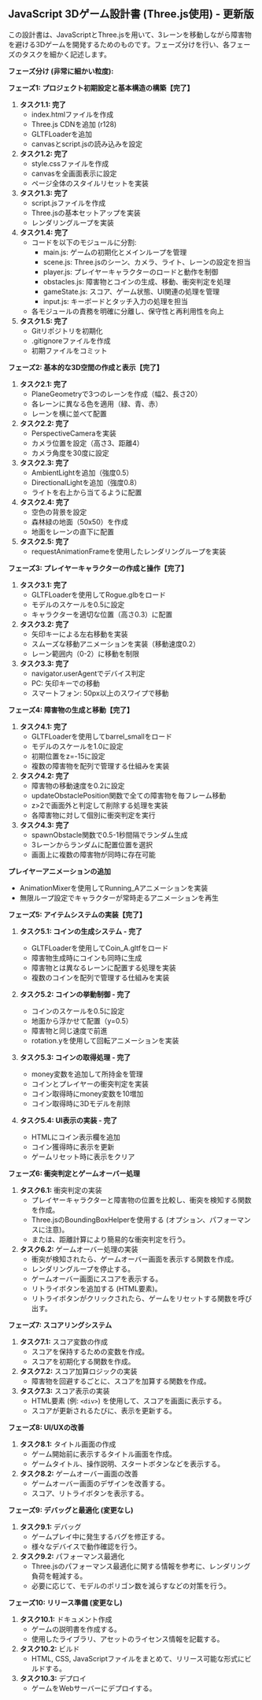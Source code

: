 ## JavaScript 3Dゲーム設計書 (Three.js使用) - 更新版

この設計書は、JavaScriptとThree.jsを用いて、3レーンを移動しながら障害物を避ける3Dゲームを開発するためのものです。フェーズ分けを行い、各フェーズのタスクを細かく記述します。

**フェーズ分け (非常に細かい粒度):**

**フェーズ1: プロジェクト初期設定と基本構造の構築【完了】**

1.  **タスク1.1: 完了**
    *   index.htmlファイルを作成
    *   Three.js CDNを追加 (r128)
    *   GLTFLoaderを追加
    *   canvasとscript.jsの読み込みを設定
2.  **タスク1.2: 完了**
    *   style.cssファイルを作成
    *   canvasを全画面表示に設定
    *   ページ全体のスタイルリセットを実装
3.  **タスク1.3: 完了**
    *   script.jsファイルを作成
    *   Three.jsの基本セットアップを実装
    *   レンダリングループを実装
4.  **タスク1.4: 完了**
    *   コードを以下のモジュールに分割:
        - main.js: ゲームの初期化とメインループを管理
        - scene.js: Three.jsのシーン、カメラ、ライト、レーンの設定を担当
        - player.js: プレイヤーキャラクターのロードと動作を制御
        - obstacles.js: 障害物とコインの生成、移動、衝突判定を処理
        - gameState.js: スコア、ゲーム状態、UI関連の処理を管理
        - input.js: キーボードとタッチ入力の処理を担当
    *   各モジュールの責務を明確に分離し、保守性と再利用性を向上
5.  **タスク1.5: 完了**
    *   Gitリポジトリを初期化
    *   .gitignoreファイルを作成
    *   初期ファイルをコミット

**フェーズ2: 基本的な3D空間の作成と表示【完了】**

1.  **タスク2.1: 完了**
    *   PlaneGeometryで3つのレーンを作成（幅2、長さ20）
    *   各レーンに異なる色を適用（緑、青、赤）
    *   レーンを横に並べて配置
2.  **タスク2.2: 完了**
    *   PerspectiveCameraを実装
    *   カメラ位置を設定（高さ3、距離4）
    *   カメラ角度を30度に設定
3.  **タスク2.3: 完了**
    *   AmbientLightを追加（強度0.5）
    *   DirectionalLightを追加（強度0.8）
    *   ライトを右上から当てるように配置
4.  **タスク2.4: 完了**
    *   空色の背景を設定
    *   森林緑の地面（50x50）を作成
    *   地面をレーンの直下に配置
5.  **タスク2.5: 完了**
    *   requestAnimationFrameを使用したレンダリングループを実装

**フェーズ3: プレイヤーキャラクターの作成と操作【完了】**

1.  **タスク3.1: 完了**
    *   GLTFLoaderを使用してRogue.glbをロード
    *   モデルのスケールを0.5に設定
    *   キャラクターを適切な位置（高さ0.3）に配置
2.  **タスク3.2: 完了**
    *   矢印キーによる左右移動を実装
    *   スムーズな移動アニメーションを実装（移動速度0.2）
    *   レーン範囲内（0-2）に移動を制限
3.  **タスク3.3: 完了**
    *   navigator.userAgentでデバイス判定
    *   PC: 矢印キーでの移動
    *   スマートフォン: 50px以上のスワイプで移動

**フェーズ4: 障害物の生成と移動【完了】**

1.  **タスク4.1: 完了**
    *   GLTFLoaderを使用してbarrel_smallをロード
    *   モデルのスケールを1.0に設定
    *   初期位置をz=-15に設定
    *   複数の障害物を配列で管理する仕組みを実装
2.  **タスク4.2: 完了**
    *   障害物の移動速度を0.2に設定
    *   updateObstaclePosition関数で全ての障害物を毎フレーム移動
    *   z>2で画面外と判定して削除する処理を実装
    *   各障害物に対して個別に衝突判定を実行
3.  **タスク4.3: 完了**
    *   spawnObstacle関数で0.5-1秒間隔でランダム生成
    *   3レーンからランダムに配置位置を選択
    *   画面上に複数の障害物が同時に存在可能

**プレイヤーアニメーションの追加**
* AnimationMixerを使用してRunning_Aアニメーションを実装
* 無限ループ設定でキャラクターが常時走るアニメーションを再生

**フェーズ5: アイテムシステムの実装【完了】**

1.  **タスク5.1: コインの生成システム - 完了**
    *   GLTFLoaderを使用してCoin_A.gltfをロード
    *   障害物生成時にコインも同時に生成
    *   障害物とは異なるレーンに配置する処理を実装
    *   複数のコインを配列で管理する仕組みを実装

2.  **タスク5.2: コインの挙動制御 - 完了**
    *   コインのスケールを0.5に設定
    *   地面から浮かせて配置（y=0.5）
    *   障害物と同じ速度で前進
    *   rotation.yを使用して回転アニメーションを実装

3.  **タスク5.3: コインの取得処理 - 完了**
    *   money変数を追加して所持金を管理
    *   コインとプレイヤーの衝突判定を実装
    *   コイン取得時にmoney変数を10増加
    *   コイン取得時に3Dモデルを削除

4.  **タスク5.4: UI表示の実装 - 完了**
    *   HTMLにコイン表示欄を追加
    *   コイン獲得時に表示を更新
    *   ゲームリセット時に表示をクリア

**フェーズ6: 衝突判定とゲームオーバー処理**

1.  **タスク6.1:** 衝突判定の実装
    *   プレイヤーキャラクターと障害物の位置を比較し、衝突を検知する関数を作成。
    *   Three.jsのBoundingBoxHelperを使用する (オプション、パフォーマンスに注意)。
    *   または、距離計算により簡易的な衝突判定を行う。
2.  **タスク6.2:** ゲームオーバー処理の実装
    *   衝突が検知されたら、ゲームオーバー画面を表示する関数を作成。
    *   レンダリングループを停止する。
    *   ゲームオーバー画面にスコアを表示する。
    *   リトライボタンを追加する (HTML要素)。
    *   リトライボタンがクリックされたら、ゲームをリセットする関数を呼び出す。

**フェーズ7: スコアリングシステム**

1.  **タスク7.1:** スコア変数の作成
    *   スコアを保持するための変数を作成。
    *   スコアを初期化する関数を作成。
2.  **タスク7.2:** スコア加算ロジックの実装
    *   障害物を回避するごとに、スコアを加算する関数を作成。
3.  **タスク7.3:** スコア表示の実装
    *   HTML要素 (例: `<div>`) を使用して、スコアを画面に表示する。
    *   スコアが更新されるたびに、表示を更新する。

**フェーズ8: UI/UXの改善**

1.  **タスク8.1:** タイトル画面の作成
    *   ゲーム開始前に表示するタイトル画面を作成。
    *   ゲームタイトル、操作説明、スタートボタンなどを表示する。
2.  **タスク8.2:** ゲームオーバー画面の改善
    *   ゲームオーバー画面のデザインを改善する。
    *   スコア、リトライボタンを表示する。

**フェーズ9: デバッグと最適化 (変更なし)**

1.  **タスク9.1:** デバッグ
    *   ゲームプレイ中に発生するバグを修正する。
    *   様々なデバイスで動作確認を行う。
2.  **タスク9.2:** パフォーマンス最適化
    *   Three.jsのパフォーマンス最適化に関する情報を参考に、レンダリング負荷を軽減する。
    *   必要に応じて、モデルのポリゴン数を減らすなどの対策を行う。

**フェーズ10: リリース準備 (変更なし)**

1.  **タスク10.1:** ドキュメント作成
    *   ゲームの説明書を作成する。
    *   使用したライブラリ、アセットのライセンス情報を記載する。
2.  **タスク10.2:** ビルド
    *   HTML, CSS, JavaScriptファイルをまとめて、リリース可能な形式にビルドする。
3.  **タスク10.3:** デプロイ
    *   ゲームをWebサーバーにデプロイする。
